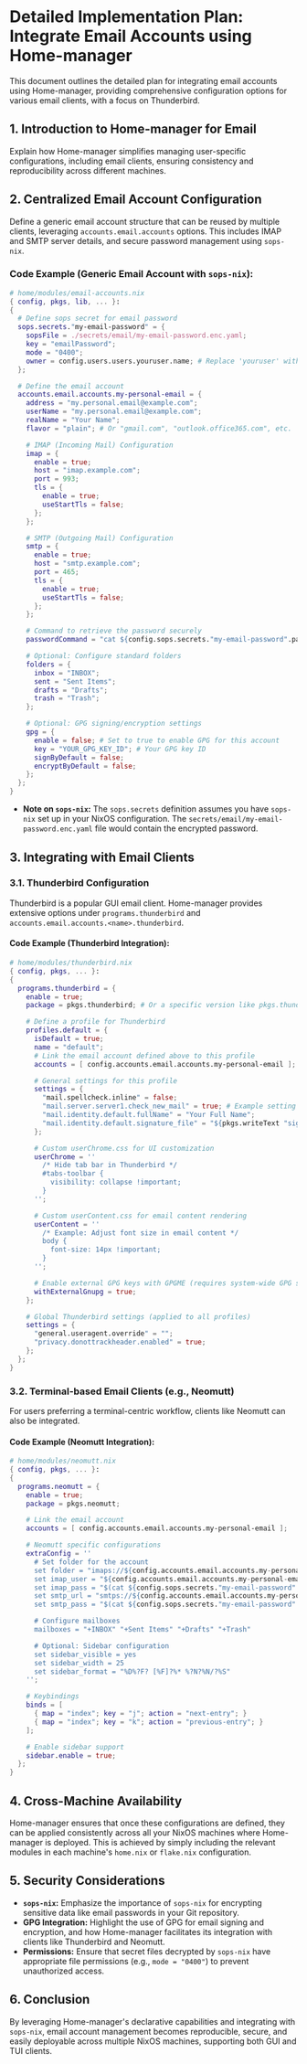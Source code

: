 # Detailed Implementation Plan: Integrate Email Accounts using Home-manager

This document outlines the detailed plan for integrating email accounts using Home-manager, providing comprehensive configuration options for various email clients, with a focus on Thunderbird.

## 1. Introduction to Home-manager for Email

Explain how Home-manager simplifies managing user-specific configurations, including email clients, ensuring consistency and reproducibility across different machines.

## 2. Centralized Email Account Configuration

Define a generic email account structure that can be reused by multiple clients, leveraging `accounts.email.accounts` options. This includes IMAP and SMTP server details, and secure password management using `sops-nix`.

### Code Example (Generic Email Account with `sops-nix`):

```nix
# home/modules/email-accounts.nix
{ config, pkgs, lib, ... }:
{
  # Define sops secret for email password
  sops.secrets."my-email-password" = {
    sopsFile = ./secrets/email/my-email-password.enc.yaml;
    key = "emailPassword";
    mode = "0400";
    owner = config.users.users.youruser.name; # Replace 'youruser' with the actual username
  };

  # Define the email account
  accounts.email.accounts.my-personal-email = {
    address = "my.personal.email@example.com";
    userName = "my.personal.email@example.com";
    realName = "Your Name";
    flavor = "plain"; # Or "gmail.com", "outlook.office365.com", etc.

    # IMAP (Incoming Mail) Configuration
    imap = {
      enable = true;
      host = "imap.example.com";
      port = 993;
      tls = {
        enable = true;
        useStartTls = false;
      };
    };

    # SMTP (Outgoing Mail) Configuration
    smtp = {
      enable = true;
      host = "smtp.example.com";
      port = 465;
      tls = {
        enable = true;
        useStartTls = false;
      };
    };

    # Command to retrieve the password securely
    passwordCommand = "cat ${config.sops.secrets."my-email-password".path}";

    # Optional: Configure standard folders
    folders = {
      inbox = "INBOX";
      sent = "Sent Items";
      drafts = "Drafts";
      trash = "Trash";
    };

    # Optional: GPG signing/encryption settings
    gpg = {
      enable = false; # Set to true to enable GPG for this account
      key = "YOUR_GPG_KEY_ID"; # Your GPG key ID
      signByDefault = false;
      encryptByDefault = false;
    };
  };
}
```

- **Note on `sops-nix`:** The `sops.secrets` definition assumes you have `sops-nix` set up in your NixOS configuration. The `secrets/email/my-email-password.enc.yaml` file would contain the encrypted password.

## 3. Integrating with Email Clients

### 3.1. Thunderbird Configuration

Thunderbird is a popular GUI email client. Home-manager provides extensive options under `programs.thunderbird` and `accounts.email.accounts.<name>.thunderbird`.

#### Code Example (Thunderbird Integration):

```nix
# home/modules/thunderbird.nix
{ config, pkgs, ... }:
{
  programs.thunderbird = {
    enable = true;
    package = pkgs.thunderbird; # Or a specific version like pkgs.thunderbird-102

    # Define a profile for Thunderbird
    profiles.default = {
      isDefault = true;
      name = "default";
      # Link the email account defined above to this profile
      accounts = [ config.accounts.email.accounts.my-personal-email ];

      # General settings for this profile
      settings = {
        "mail.spellcheck.inline" = false;
        "mail.server.server1.check_new_mail" = true; # Example setting
        "mail.identity.default.fullName" = "Your Full Name";
        "mail.identity.default.signature_file" = "${pkgs.writeText "signature.txt" "Best regards,\nYour Name"}";
      };

      # Custom userChrome.css for UI customization
      userChrome = ''
        /* Hide tab bar in Thunderbird */
        #tabs-toolbar {
          visibility: collapse !important;
        }
      '';

      # Custom userContent.css for email content rendering
      userContent = ''
        /* Example: Adjust font size in email content */
        body {
          font-size: 14px !important;
        }
      '';

      # Enable external GPG keys with GPGME (requires system-wide GPG setup)
      withExternalGnupg = true;
    };

    # Global Thunderbird settings (applied to all profiles)
    settings = {
      "general.useragent.override" = "";
      "privacy.donottrackheader.enabled" = true;
    };
  };
}
```

### 3.2. Terminal-based Email Clients (e.g., Neomutt)

For users preferring a terminal-centric workflow, clients like Neomutt can also be integrated.

#### Code Example (Neomutt Integration):

```nix
# home/modules/neomutt.nix
{ config, pkgs, ... }:
{
  programs.neomutt = {
    enable = true;
    package = pkgs.neomutt;

    # Link the email account
    accounts = [ config.accounts.email.accounts.my-personal-email ];

    # Neomutt specific configurations
    extraConfig = ''
      # Set folder for the account
      set folder = "imaps://${config.accounts.email.accounts.my-personal-email.imap.host}:${toString config.accounts.email.accounts.my-personal-email.imap.port}"
      set imap_user = "${config.accounts.email.accounts.my-personal-email.userName}"
      set imap_pass = "$(cat ${config.sops.secrets."my-email-password".path})"
      set smtp_url = "smtps://${config.accounts.email.accounts.my-personal-email.userName}@${config.accounts.email.accounts.my-personal-email.smtp.host}:${toString config.accounts.email.accounts.my-personal-email.smtp.port}/"
      set smtp_pass = "$(cat ${config.sops.secrets."my-email-password".path})"

      # Configure mailboxes
      mailboxes = "+INBOX" "+Sent Items" "+Drafts" "+Trash"

      # Optional: Sidebar configuration
      set sidebar_visible = yes
      set sidebar_width = 25
      set sidebar_format = "%D%?F? [%F]?%* %?N?%N/?%S"
    '';

    # Keybindings
    binds = [
      { map = "index"; key = "j"; action = "next-entry"; }
      { map = "index"; key = "k"; action = "previous-entry"; }
    ];

    # Enable sidebar support
    sidebar.enable = true;
  };
}
```

## 4. Cross-Machine Availability

Home-manager ensures that once these configurations are defined, they can be applied consistently across all your NixOS machines where Home-manager is deployed. This is achieved by simply including the relevant modules in each machine's `home.nix` or `flake.nix` configuration.

## 5. Security Considerations

- **`sops-nix`:** Emphasize the importance of `sops-nix` for encrypting sensitive data like email passwords in your Git repository.
- **GPG Integration:** Highlight the use of GPG for email signing and encryption, and how Home-manager facilitates its integration with clients like Thunderbird and Neomutt.
- **Permissions:** Ensure that secret files decrypted by `sops-nix` have appropriate file permissions (e.g., `mode = "0400"`) to prevent unauthorized access.

## 6. Conclusion

By leveraging Home-manager's declarative capabilities and integrating with `sops-nix`, email account management becomes reproducible, secure, and easily deployable across multiple NixOS machines, supporting both GUI and TUI clients.

